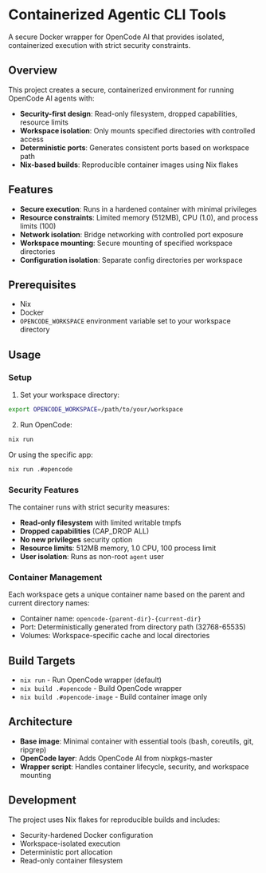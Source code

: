 # Containerized Agentic CLI Tools

A secure Docker wrapper for OpenCode AI that provides isolated, containerized execution with strict security constraints.

## Overview

This project creates a secure, containerized environment for running OpenCode AI agents with:

- **Security-first design**: Read-only filesystem, dropped capabilities, resource limits
- **Workspace isolation**: Only mounts specified directories with controlled access
- **Deterministic ports**: Generates consistent ports based on workspace path
- **Nix-based builds**: Reproducible container images using Nix flakes

## Features

- **Secure execution**: Runs in a hardened container with minimal privileges
- **Resource constraints**: Limited memory (512MB), CPU (1.0), and process limits (100)
- **Network isolation**: Bridge networking with controlled port exposure
- **Workspace mounting**: Secure mounting of specified workspace directories
- **Configuration isolation**: Separate config directories per workspace

## Prerequisites

- Nix
- Docker
- `OPENCODE_WORKSPACE` environment variable set to your workspace directory

## Usage

### Setup

1. Set your workspace directory:
```bash
export OPENCODE_WORKSPACE=/path/to/your/workspace
```

2. Run OpenCode:
```bash
nix run
```

Or using the specific app:
```bash
nix run .#opencode
```

### Security Features

The container runs with strict security measures:

- **Read-only filesystem** with limited writable tmpfs
- **Dropped capabilities** (CAP_DROP ALL)
- **No new privileges** security option
- **Resource limits**: 512MB memory, 1.0 CPU, 100 process limit
- **User isolation**: Runs as non-root `agent` user

### Container Management

Each workspace gets a unique container name based on the parent and current directory names:
- Container name: `opencode-{parent-dir}-{current-dir}`
- Port: Deterministically generated from directory path (32768-65535)
- Volumes: Workspace-specific cache and local directories

## Build Targets

- `nix run` - Run OpenCode wrapper (default)
- `nix build .#opencode` - Build OpenCode wrapper
- `nix build .#opencode-image` - Build container image only

## Architecture

- **Base image**: Minimal container with essential tools (bash, coreutils, git, ripgrep)
- **OpenCode layer**: Adds OpenCode AI from nixpkgs-master
- **Wrapper script**: Handles container lifecycle, security, and workspace mounting

## Development

The project uses Nix flakes for reproducible builds and includes:
- Security-hardened Docker configuration
- Workspace-isolated execution
- Deterministic port allocation
- Read-only container filesystem
